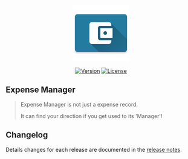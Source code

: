 <p align="center"><a href="/" target="_blank"><img width="150"src="https://github.com/skyran1278/20170324-Account/blob/firebase/icons/mipmap-xxxhdpi/ic_launcher.png"></a></p>

<p align="center"> 
<!--   <a href="/"><img src="https://img.shields.io/github/downloads/skyran1278/20170324-Account/latest/total.svg" alt="Downloads"></a> -->
  <a href="/"><img src="https://img.shields.io/github/release/skyran1278/20170324-Account.svg" alt="Version"></a>
  <a href="/"><img src="https://img.shields.io/github/license/skyran1278/20170324-Account.svg" alt="License"></a>  
</p>

## Expense Manager

> Expense Manager is not just a expense record.
>
> It can find your direction if you get used to its 'Manager'!

## Changelog

Details changes for each release are documented in the [release notes](https://github.com/skyran1278/20170324_ExpenseManager/releases).
